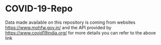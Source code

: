 # COVID-19-Repo
Data made available on this repository is coming from websites https://www.mohfw.gov.in/ and the API provided by https://www.covid19india.org/
for more details you can refer to the above link

